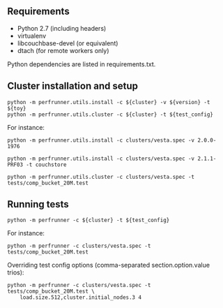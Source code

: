 Requirements
------------

* Python 2.7 (including headers)
* virtualenv
* libcouchbase-devel (or equivalent)
* dtach (for remote workers only)

Python dependencies are listed in requirements.txt.

Cluster installation and setup
------------------------------

    python -m perfrunner.utils.install -c ${cluster} -v ${version} -t ${toy}
    python -m perfrunner.utils.cluster -c ${cluster} -t ${test_config}

For instance:

    python -m perfrunner.utils.install -c clusters/vesta.spec -v 2.0.0-1976

    python -m perfrunner.utils.install -c clusters/vesta.spec -v 2.1.1-PRF03 -t couchstore

    python -m perfrunner.utils.cluster -c clusters/vesta.spec -t tests/comp_bucket_20M.test

Running tests
-------------

    python -m perfrunner -c ${cluster} -t ${test_config}

For instance:

    python -m perfrunner -c clusters/vesta.spec -t tests/comp_bucket_20M.test

Overriding test config options (comma-separated section.option.value trios):

    python -m perfrunner -c clusters/vesta.spec -t tests/comp_bucket_20M.test \
        load.size.512,cluster.initial_nodes.3 4

